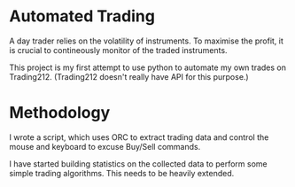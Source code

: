 # Automated Trading
A day trader relies on the volatility of instruments. To maximise the profit, it is crucial to contineously monitor of the traded instruments. 

This project is my first attempt to use python to automate my own trades on Trading212. (Trading212 doesn't really have API for this purpose.)

# Methodology


I wrote a script, which uses ORC to extract trading data and control the mouse and keyboard to excuse Buy/Sell commands.

I have started building statistics on the collected data to perform some simple trading algorithms. This needs to be heavily extended.

